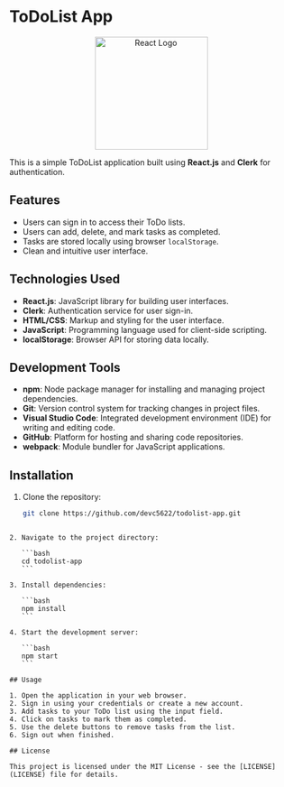 # ToDoList App

<div align="center">
  <img src="https://upload.wikimedia.org/wikipedia/commons/a/a7/React-icon.svg" alt="React Logo" width="200">
</div>

This is a simple ToDoList application built using **React.js** and **Clerk** for authentication.

## Features

- Users can sign in to access their ToDo lists.
- Users can add, delete, and mark tasks as completed.
- Tasks are stored locally using browser `localStorage`.
- Clean and intuitive user interface.

## Technologies Used

- **React.js**: JavaScript library for building user interfaces.
- **Clerk**: Authentication service for user sign-in.
- **HTML/CSS**: Markup and styling for the user interface.
- **JavaScript**: Programming language used for client-side scripting.
- **localStorage**: Browser API for storing data locally.

## Development Tools

- **npm**: Node package manager for installing and managing project dependencies.
- **Git**: Version control system for tracking changes in project files.
- **Visual Studio Code**: Integrated development environment (IDE) for writing and editing code.
- **GitHub**: Platform for hosting and sharing code repositories.
- **webpack**: Module bundler for JavaScript applications.

## Installation

1. Clone the repository:

   ```bash
   git clone https://github.com/devc5622/todolist-app.git
   ```

````

2. Navigate to the project directory:

   ```bash
   cd todolist-app
   ```

3. Install dependencies:

   ```bash
   npm install
   ```

4. Start the development server:

   ```bash
   npm start
   ```

## Usage

1. Open the application in your web browser.
2. Sign in using your credentials or create a new account.
3. Add tasks to your ToDo list using the input field.
4. Click on tasks to mark them as completed.
5. Use the delete buttons to remove tasks from the list.
6. Sign out when finished.

## License

This project is licensed under the MIT License - see the [LICENSE](LICENSE) file for details.
````
